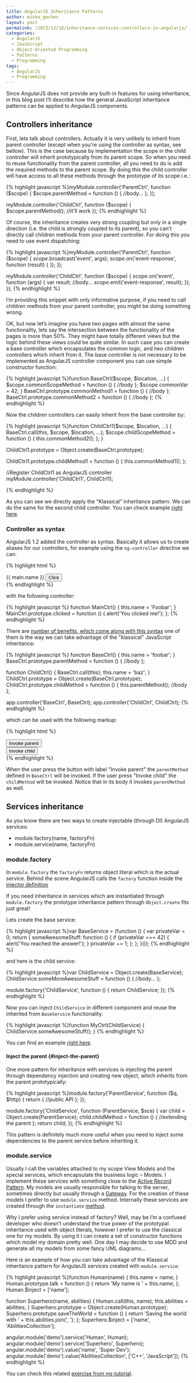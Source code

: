 ```yaml
---
title: AngularJS Inheritance Patterns
author: minko_gechev
layout: post
permalink: /2013/12/18/inheritance-services-controllers-in-angularjs/
categories:
  - AngularJS
  - JavaScript
  - Object-Oriented Programming
  - Patterns
  - Programming
tags:
  - AngularJS
  - Programming
---
```


Since AngularJS does not provide any built-in features for using inheritance, in this blog post I&#8217;ll describe how the general JavaScript inheritance patterns can be applied to AngularJS components.

## Controllers inheritance

First, lets talk about controllers. Actually it is very unlikely to inherit from parent controller (except when you're using the controller as syntax, see bellow). This is the case because by implementation the scope in the child controller will inherit prototypically from its parent scope. So when you need to reuse functionality from the parent controller, all you need to do is add the required methods to the parent scope. By doing this the child controller will have access to all these methods through the prototype of its scope i.e.:

{% highlight javascript %}myModule.controller('ParentCtrl', function ($scope) {
  $scope.parentMethod = function () {
    //body...
  };
});

myModule.controller('ChildCtrl', function ($scope) {
  $scope.parentMethod(); //it'll work
});
{% endhighlight %}

Of course, the inheritance creates very strong coupling but only in a single direction (i.e. the child is strongly coupled to its parent), so you can&#8217;t directly call children methods from your parent controller. For doing this you need to use event dispatching:

{% highlight javascript %}myModule.controller('ParentCtrl', function ($scope) {
  $scope.$broadcast('event', args);
  $scope.$on('event-response', function (result) {
  });
});

myModule.controller('ChildCtrl', function ($scope) {
  $scope.$on('event', function (args) {
    var result;
    //body...
    $scope.$emit('event-response', result);
  });
});
{% endhighlight %}

I&#8217;m providing this snippet with only informative purpose, if you need to call children methods from your parent controller, you might be doing something wrong.

OK, but now let&#8217;s imagine you have two pages with almost the same functionality, lets say the intersection between the functionality of the pages is more than 50%. They might have totally different views but the logic behind these views could be quite similar. In such case you can create a base controller which encapsulates the common logic, and two children controllers which inherit from it. The base controller is not necessary to be implemented as AngularJS controller component you can use simple constructor function:

{% highlight javascript %}function BaseCtrl($scope, $location, ...) {
  $scope.commonScopeMethod = function () {
    //body
  };
  $scope.commonVar = 42;
}
BaseCtrl.prototype.commonMethod1 = function () {
  //body
};
BaseCtrl.prototype.commonMethod2 = function () {
  //body
};
{% endhighlight %}

Now the children controllers can easily inherit from the base controller by:

{% highlight javascript %}function ChildCtrl1($scope, $location, ...) {
  BaseCtrl.call(this, $scope, $location, ...);
  $scope.childScopeMethod = function () {
    this.commonMethod2();
  };
}

ChildCtrl1.prototype = Object.create(BaseCtrl.prototype);

ChildCtrl1.prototype.childMethod1 = function () {
  this.commonMethod1();
};

//Register ChildCtrl1 as AngularJS controller
myModule.controller('ChildCtrl1', ChildCtrl1);

{% endhighlight %}

As you can see we directly apply the &#8220;Klassical&#8221; inheritance pattern. We can do the same for the second child controller. You can check example [right here][1].

### Controller as syntax

AngularJS 1.2 added the controller as syntax. Basically it allows us to create aliases for our controllers, for example using the `ng-controller` directive we can:

{% highlight html %}
<div ng-controller="MainCtrl as main">
  {{ main.name }}
  <button ng-click="main.clicked()">Click</button>
</div>
{% endhighlight %}

with the following controller:

{% highlight javascript %}
function MainCtrl() {
  this.name = 'Foobar';
}
MainCtrl.prototype.clicked = function () {
  alert('You clicked me!');
};
{% endhighlight %}

There are [number of benefits, which come along with this syntax](https://github.com/mgechev/angularjs-style-guide#controllers) one of them is the way we can take advantage of the "klassical" JavaScript inheritance:

{% highlight javascript %}
function BaseCtrl() {
  this.name = 'foobar';
}
BaseCtrl.prototype.parentMethod = function () {
  //body
};

function ChildCtrl() {
  BaseCtrl.call(this);
  this.name = 'baz';
}
ChildCtrl.prototype = Object.create(BaseCtrl.prototype);
ChildCtrl.prototype.childMethod = function () {
  this.parentMethod();
  //body
};

app.controller('BaseCtrl', BaseCtrl);
app.controller('ChildCtrl', ChildCtrl);
{% endhighlight %}

which can be used with the following markup:

{% highlight html %}
<div ng-controller="BaseCtrl as base">
  <button ng-click="base.method()">Invoke parent</button>
  <div ng-controller="ChildCtrl as child">
    <button ng-click="child.childMethod()">Invoke child</button>
  </div>
</div>
{% endhighlight %}

When the user press the button with label "Invoke parent" the `parentMethod` defined in `BaseCtrl` will be invoked. If the user press "Invoke child" the `childMethod` will be invoked. Notice that in its body it invokes `parentMethod` as well.

## Services inheritance

As you know there are two ways to create injectable (through DI) AngularJS services:

* module.factory(name, factoryFn)
* module.service(name, factoryFn)

### module.factory

In `module.factory` the `factoryFn` returns object literal which is the actual service. Behind the scene AngularJS calls the `factory` function inside the [injector definition][2]

If you need inheritance in services which are instantiated through `module.factory` the prototype inheritance pattern through `Object.create` fits just great!

Lets create the base service:

{% highlight javascript %}var BaseService = (function () {
  var privateVar = 0;
  return {
    someAwesomeStuff: function () {
      if (privateVar === 42) {
        alert('You reached the answer!');
      }
      privateVar += 1;
    };
  };
}());
{% endhighlight %}

and here is the child service:

{% highlight javascript %}var ChildService = Object.create(BaseService);
ChildService.someMoreAwesomeStuff = function () {
  //body...
};

module.factory('ChildService', function () {
  return ChildService;
});
{% endhighlight %}

Now you can inject `ChildService` in different component and reuse the inherited from `BaseService` functionality.

{% highlight javascript %}function MyCtrl(ChildService) {
  ChildService.someAwesomeStuff();
}
{% endhighlight %}

You can find an example [right here][3].

#### Inject the parent {#inject-the-parent}

One more pattern for inheritance with services is injecting the parent through dependency injection and creating new object, which inherits from the parent prototypically:

{% highlight javascript %}module.factory('ParentService', function ($q, $http) {
  return {
    //public API
  };
});

module.factory('ChildService', function (ParentService, $sce) {
  var child = Object.create(ParentService);
  child.childMethod = function () {
    //extending the parent
  };
  return child;
});
{% endhighlight %}

This pattern is definitely much more useful when you need to inject some dependencies to the parent service before inheriting it.

### module.service

Usually I call the variables attached to my scope View Models and the special services, which encapsulate the business logic &#8211; Models. I implement these services with something close to the [Active Record Pattern][4]. My models are usually responsible for talking to the server, sometimes directly but usually through a [Gateway][5]. For the creation of these models I prefer to use `module.service` method. Internally these services are created through the `instantiate` [method][6].

Why I prefer using service instead of factory? Well, may be I&#8217;m a confused developer who doesn&#8217;t understand the true power of the prototypal inheritance used with object literals, however I prefer to use the classical one for my models. By using it I can create a set of constructor functions which model my domain pretty well. One day I may decide to use MDD and generate all my models from some fancy UML diagrams&#8230;

Here is an example of how you can take advantage of the Klassical inheritance pattern for AngularJS services created with `module.service`:

{% highlight javascript %}function Human(name) {
  this.name = name;
}
Human.prototype.talk = function () {
  return 'My name is ' + this.name;
};
Human.$inject = ['name'];

function Superhero(name, abilities) {
  Human.call(this, name);
  this.abilities = abilities;
}
Superhero.prototype = Object.create(Human.prototype);
Superhero.prototype.saveTheWorld = function () {
  return 'Saving the world with ' + this.abilities.join(', ');
};
Superhero.$inject = ['name', 'AbilitiesCollection'];

angular.module('demo').service('Human', Human);
angular.module('demo').service('Superhero', Superhero);
angular.module('demo').value('name', 'Super Dev');
angular.module('demo').value('AbilitiesCollection', ['C++', 'JavaScript']);
{% endhighlight %}

You can check this related [exercise from ng-tutorial][7].

 [1]: http://jsbin.com/oLawajuL/2/edit
 [2]: https://github.com/angular/angular.js/blob/v1.4.0-rc.0/src/auto/injector.js#L686-L690
 [3]: http://jsbin.com/idIVAWO/2/edit
 [4]: http://www.martinfowler.com/eaaCatalog/activeRecord.html
 [5]: http://www.martinfowler.com/eaaCatalog/gateway.html
 [6]: https://github.com/angular/angular.js/blob/master/src/auto/injector.js#L777
 [7]: http://ng-tutorial.mgechev.com/#?tutorial=controllers-communication&#038;step=invoke-methods